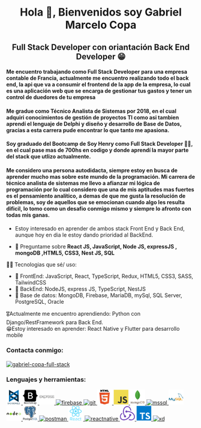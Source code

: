 <h1 align="center">Hola 👋, Bienvenidos soy Gabriel Marcelo Copa</h1>

<h2 align="center">Full Stack Developer con oriantación Back End Developer 😁</h2>

<h4>Me encuentro trabajando como Full Stack Developer para una empresa contable de Francia, actualmente me encuentro realizando todo el back end, la api que va a consumir el frontend de la app de la empresa, lo cual es una aplicación web que se encarga de gestionar tus gastos y tener un control de duedores de tu empresa</h4>
<h4 >Me gradue como Técnico Analista de Sistemas por 2018, en el cual adquiri conocimientos de gestión de proyectos TI como asi tambien aprendí el lenguaje de Delphi y diseño y desarrollo de Base de Datos, gracias a esta carrera pude encontrar lo que tanto me apasiona.</h4>
<h4>Soy graduado del Bootcamp de Soy Henry como Full Stack Developer 🧑‍🎓, en el cual pase mas de 700hs en codigo y donde aprendí la mayor parte del stack que utlizo actualmente.</h4>
<h4>Me considero una persona autodidacta, siempre estoy en busca de aprender mucho mas sobre este mundo de la programación. Mi carrera de técnico analista de sistemas me llevo a afianzar mi lógica de programación por lo cual considero que una de mis aptitudes mas fuertes es el pensamiento analítico, a demas de que me gusta la resolución de problemas, soy de aquellos que se emocionan cuando algo les resulta dificil, lo tomo como un desafio conmigo mismo y siempre lo afronto con todas mis ganas.</h4>


- Estoy interesado en aprender de ambos stack Front End y Back End, aunque hoy en dia le estoy dando prioridad al BackEnd.


- 💬 Preguntame sobre **React JS, JavaScript, Node JS, expressJS , mongoDB ,HTML5, CSS3, Nest JS, SQL**

🧑‍🎓 Tecnologias que sé/ uso:
- 🧠 FrontEnd: JavaScript, React, TypeScript, Redux, HTML5, CSS3, SASS, TailwindCSS
- 🧠 BackEnd: NodeJS, express JS, TypeScript, NestJS
- 🧠 Base de datos: MongoDB, Firebase, MariaDB, mySql, SQL Server, PostgreSQL, Oracle

🎖️Actualmente me encuentro aprendiendo: Python con Django/RestFramework para Back End.<br>
😁Estoy interesado en aprender: React Native y Flutter para desarrollo mobile

<h3 align="left">Contacta conmigo:</h3>
<p align="left">
<a href="https://linkedin.com/in/gabriel-copa-full-stack" target="blank"><img align="center" src="https://raw.githubusercontent.com/rahuldkjain/github-profile-readme-generator/master/src/images/icons/Social/linked-in-alt.svg" alt="gabriel-copa-full-stack" height="30" width="40" /></a>
</p>
<p><a></a></p>


<h3 align="left">Lenguajes y herramientas:</h3>
<p align="left"> <a href="https://backbonejs.org" target="_blank" rel="noreferrer"> <img src="https://raw.githubusercontent.com/devicons/devicon/master/icons/backbonejs/backbonejs-original-wordmark.svg" alt="backbonejs" width="40" height="40"/> </a> <a href="https://getbootstrap.com" target="_blank" rel="noreferrer"> <img src="https://raw.githubusercontent.com/devicons/devicon/master/icons/bootstrap/bootstrap-plain-wordmark.svg" alt="bootstrap" width="40" height="40"/> </a> <a href="https://expressjs.com" target="_blank" rel="noreferrer"> <img src="https://raw.githubusercontent.com/devicons/devicon/master/icons/express/express-original-wordmark.svg" alt="express" width="40" height="40"/> </a> <a href="https://firebase.google.com/" target="_blank" rel="noreferrer"> <img src="https://www.vectorlogo.zone/logos/firebase/firebase-icon.svg" alt="firebase" width="40" height="40"/> </a> <a href="https://git-scm.com/" target="_blank" rel="noreferrer"> <img src="https://www.vectorlogo.zone/logos/git-scm/git-scm-icon.svg" alt="git" width="40" height="40"/> </a> <a href="https://www.w3.org/html/" target="_blank" rel="noreferrer"> <img src="https://raw.githubusercontent.com/devicons/devicon/master/icons/html5/html5-original-wordmark.svg" alt="html5" width="40" height="40"/> </a> <a href="https://developer.mozilla.org/en-US/docs/Web/JavaScript" target="_blank" rel="noreferrer"> <img src="https://raw.githubusercontent.com/devicons/devicon/master/icons/javascript/javascript-original.svg" alt="javascript" width="40" height="40"/> </a> <a href="https://www.mongodb.com/" target="_blank" rel="noreferrer"> <img src="https://raw.githubusercontent.com/devicons/devicon/master/icons/mongodb/mongodb-original-wordmark.svg" alt="mongodb" width="40" height="40"/> </a> <a href="https://www.microsoft.com/en-us/sql-server" target="_blank" rel="noreferrer"> <img src="https://www.svgrepo.com/show/303229/microsoft-sql-server-logo.svg" alt="mssql" width="40" height="40"/> </a> <a href="https://www.mysql.com/" target="_blank" rel="noreferrer"> <img src="https://raw.githubusercontent.com/devicons/devicon/master/icons/mysql/mysql-original-wordmark.svg" alt="mysql" width="40" height="40"/> </a> <a href="https://nodejs.org" target="_blank" rel="noreferrer"> <img src="https://raw.githubusercontent.com/devicons/devicon/master/icons/nodejs/nodejs-original-wordmark.svg" alt="nodejs" width="40" height="40"/> </a> <a href="https://www.postgresql.org" target="_blank" rel="noreferrer"> <img src="https://raw.githubusercontent.com/devicons/devicon/master/icons/postgresql/postgresql-original-wordmark.svg" alt="postgresql" width="40" height="40"/> </a> <a href="https://postman.com" target="_blank" rel="noreferrer"> <img src="https://www.vectorlogo.zone/logos/getpostman/getpostman-icon.svg" alt="postman" width="40" height="40"/> </a> <a href="https://reactjs.org/" target="_blank" rel="noreferrer"> <img src="https://raw.githubusercontent.com/devicons/devicon/master/icons/react/react-original-wordmark.svg" alt="react" width="40" height="40"/> </a> <a href="https://reactnative.dev/" target="_blank" rel="noreferrer"> <img src="https://reactnative.dev/img/header_logo.svg" alt="reactnative" width="40" height="40"/> </a> <a href="https://redux.js.org" target="_blank" rel="noreferrer"> <img src="https://raw.githubusercontent.com/devicons/devicon/master/icons/redux/redux-original.svg" alt="redux" width="40" height="40"/> </a> <a href="https://www.typescriptlang.org/" target="_blank" rel="noreferrer"> <img src="https://raw.githubusercontent.com/devicons/devicon/master/icons/typescript/typescript-original.svg" alt="typescript" width="40" height="40"/> </a> <a href="https://www.adobe.com/products/xd.html" target="_blank" rel="noreferrer"> <img src="https://cdn.worldvectorlogo.com/logos/adobe-xd.svg" alt="xd" width="40" height="40"/> </a> </p>


<!---
gabrielcopa96/gabrielcopa96 is a ✨ special ✨ repository because its `README.md` (this file) appears on your GitHub profile.
You can click the Preview link to take a look at your changes.
--->
